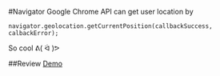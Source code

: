 #Navigator
Google Chrome API can get user location by

	navigator.geolocation.getCurrentPosition(callbackSuccess, calbackError);
So cool ᕕ( ᐛ )ᕗ

##Review
[Demo](https://tinker.press/user-location)